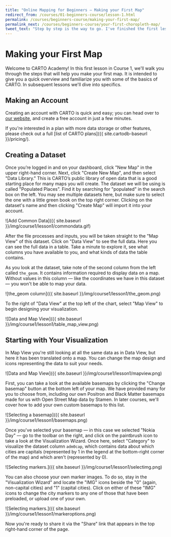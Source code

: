 ```yaml
---
title: "Online Mapping for Beginners — Making your First Map"
redirect_from: /courses/01-beginners-course/lesson-1.html
permalink: /courses/beginners-course/making-your-first-map/
permalink_next: /courses/beginners-course/your-first-choropleth-map/
tweet_text: "Step by step is the way to go. I've finished the first lesson of the map academy. Check it out"
---
```

# Making your First Map

Welcome to CARTO Academy! In this first lesson in Course 1, we'll walk you through the steps that will help you make your first map. It is intended to give you a quick overview and familiarize you with some of the basics of CARTO. In subsequent lessons we'll dive into specifics.


## Making an Account

Creating an account with CARTO is quick and easy; you can head over to [our website](https://carto.com/signup), and create a free account in just a few minutes.

If you're interested in a plan with more data storage or other features, please check out a full [list of CARTO plans]({{ site.cartodb-baseurl }}/pricing/).


## Creating a Dataset

Once you’re logged in and on your dashboard, click "New Map" in the upper right-hand corner. Next, click "Create New Map", and then select "Data Library." This is CARTO’s public library of open data that is a good starting place for many maps you will create. The dataset we will be using is called "Populated Places". Find it by searching for "populated" in the search box on the left. You may see multiple datasets here, but make sure to select the one with a little green book on the top right corner. Clicking on the dataset's name and then clicking "Create Map" will import it into your account.

![Add Common Data]({{ site.baseurl }}/img/course1/lesson1/commondata.gif)

After the file processes and inputs, you will be taken straight to the "Map View" of this dataset. Click on "Data View" to see the full data. Here you can see the full data in a table. Take a minute to explore it, see what columns you have available to you, and what kinds of data the table contains.

As you look at the dataset, take note of the second column from the left called `the_geom`. It contains information required to display data on a map. Without values in this column — like the coordinates we have in this dataset — you won't be able to map your data.

![the_geom column]({{ site.baseurl }}/img/course1/lesson1/the_geom.png)

To the right of "Data View" at the top left of the chart, select "Map View" to begin designing your visualization.

![Data and Map View]({{ site.baseurl }}/img/course1/lesson1/table_map_view.png)


## Starting with Your Visualization

In Map View you're still looking at all the same data as in Data View, but here it has been translated onto a map. You can change the map design and icons representing the data to suit your needs.

![Data and Map View]({{ site.baseurl }}/img/course1/lesson1/mapview.png)

First, you can take a look at the available basemaps by clicking the "Change basemap" button at the bottom left of your map. We have provided many for you to choose from, including our own Positron and Black Matter basemaps made for us with Open Street Map data by Stamen. In later courses, we'll cover how to add your own custom basemaps to this list.

![Selecting a basemap]({{ site.baseurl }}/img/course1/lesson1/basemaps.png)

Once you've selected your basemap — in this case we selected "Nokia Day" — go to the toolbar on the right, and click on the paintbrush icon to take a look at the Visualization Wizard. Once here, select "Category" to visualize the dataset column `adm0cap`, which contains data about which cities are capitals (represented by 1 in the legend at the bottom-right corner of the map) and which aren't (represented by 0).

![Selecting markers.]({{ site.baseurl }}/img/course1/lesson1/selectimg.png)

You can also choose your own marker images. To do so, stay in the "Visualization Wizard" and locate the "IMG" icons beside the "0" (again, non-capital cities) and "1" (capital cities). Click on either of these "IMG" icons to change the city markers to any one of those that have been preloaded, or upload one of your own.

![Selecting markers.]({{ site.baseurl }}/img/course1/lesson1/markeroptions.png)

Now you're ready to share it via the "Share" link that appears in the top right-hand corner of the page.
